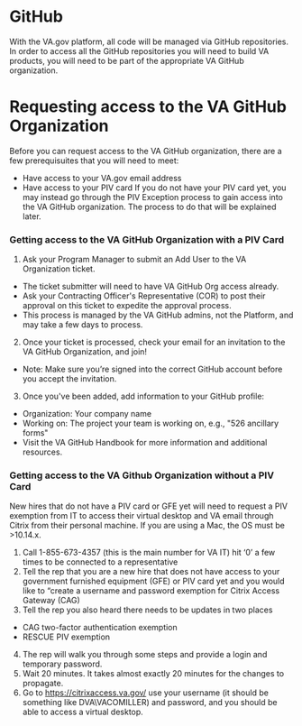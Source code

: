 # GitHub
With the VA.gov platform, all code will be managed via GitHub repositories. In order to access all the GitHub repositories you will need to build VA products, you will need to be part of the appropriate VA GitHub organization.
# Requesting access to the VA GitHub Organization
Before you can request access to the VA GitHub organization, there are a few prerequisuites that you will need to meet:
- Have access to your VA.gov email address
- Have access to your PIV card
If you do not have your PIV card yet, you may instead go through the PIV Exception process to gain access into the VA GitHub organization. The process to do that will be explained later.
### Getting access to the VA GitHub Organization with a PIV Card
1. Ask your Program Manager to submit an Add User to the VA Organization ticket.
- The ticket submitter will need to have VA GitHub Org access already.
- Ask your Contracting Officer's Representative (COR) to post their approval on this ticket to expedite the approval process.
- This process is managed by the VA GitHub admins, not the Platform, and may take a few days to process.
2. Once your ticket is processed, check your email for an invitation to the VA GitHub Organization, and join!
- Note: Make sure you’re signed into the correct GitHub account before you accept the invitation.
3. Once you've been added, add information to your GitHub profile:
- Organization: Your company name
- Working on: The project your team is working on, e.g., "526 ancillary forms"
- Visit the VA GitHub Handbook for more information and additional resources.
### Getting access to the VA Github Organization without a PIV Card
New hires that do not have a PIV card or GFE yet will need to request a PIV exemption from IT to access their virtual desktop and VA email through Citrix from their personal machine. If you are using a Mac, the OS must be >10.14.x.
1. Call 1-855-673-4357 (this is the main number for VA IT) hit ‘0’ a few times to be connected to a representative
2. Tell the rep that you are a new hire that does not have access to your government furnished equipment (GFE) or PIV card yet and you would like to “create a username and password exemption for Citrix Access Gateway (CAG)
3. Tell the rep you also heard there needs to be updates in two places
- CAG two-factor authentication exemption
- RESCUE PIV exemption
4. The rep will walk you through some steps and provide a login and temporary password.
5. Wait 20 minutes. It takes almost exactly 20 minutes for the changes to propagate.
6. Go to https://citrixaccess.va.gov/ use your username (it should be something like DVA\VACOMILLER) and password, and you should be able to access a virtual desktop.
